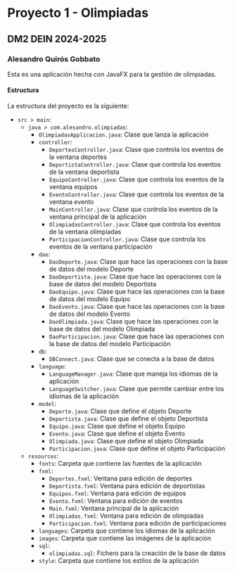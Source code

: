 # Proyecto 1 - Olimpiadas
## DM2 DEIN 2024-2025
### Alesandro Quirós Gobbato

Esta es una aplicación hecha con JavaFX para la gestión de olimpiadas.

#### Estructura

La estructura del proyecto es la siguiente:
- `src > main`:
  - `java > com.alesandro.olimpiadas`:
    - `OlimpiadasApplicacion.java`: Clase que lanza la aplicación
    - `controller`:
      - `DeportesController.java`: Clase que controla los eventos de la ventana deportes
      - `DeportistaController.java`: Clase que controla los eventos de la ventana deportista
      - `EquipoController.java`: Clase que controla los eventos de la ventana equipos
      - `EventoController.java`: Clase que controla los eventos de la ventana evento
      - `MainController.java`: Clase que controla los eventos de la ventana principal de la aplicación
      - `OlimpiadasController.java`: Clase que controla los eventos de la ventana olimpiadas
      - `ParticipacionController.java`: Clase que controla los eventos de la ventana participación
    - `dao`:
      - `DaoDeporte.java`: Clase que hace las operaciones con la base de datos del modelo Deporte
      - `DaoDeportista.java`: Clase que hace las operaciones con la base de datos del modelo Deportista
      - `DaoEquipo.java`: Clase que hace las operaciones con la base de datos del modelo Equipo
      - `DaoEvento.java`: Clase que hace las operaciones con la base de datos del modelo Evento
      - `DaoOlimpiada.java`: Clase que hace las operaciones con la base de datos del modelo Olimpiada
      - `DaoParticipacion.java`: Clase que hace las operaciones con la base de datos del modelo Participación
    - `db`:
      - `DBConnect.java`: Clase que se conecta a la base de datos
    - `language`:
      - `LanguageManager.java`: Clase que maneja los idiomas de la aplicación
      - `LanguageSwitcher.java`: Clase que permite cambiar entre los idiomas de la aplicación
    - `model`:
      - `Deporte.java`: Clase que define el objeto Deporte
      - `Deportista.java`: Clase que define el objeto Deportista
      - `Equipo.java`: Clase que define el objeto Equipo
      - `Evento.java`: Clase que define el objeto Evento
      - `Olimpiada.java`: Clase que define el objeto Olimpiada
      - `Participacion.java`: Clase que define el objeto Participación
  - `resources`:
    - `fonts`: Carpeta que contiene las fuentes de la aplicación
    - `fxml`:
      - `Deportes.fxml`: Ventana para edición de deportes
      - `Deportista.fxml`: Ventana para edición de deportistas
      - `Equipos.fxml`: Ventana para edición de equipos
      - `Evento.fxml`: Ventana para edición de eventos
      - `Main.fxml`: Ventana principal de la aplicación
      - `Olimpiadas.fxml`: Ventana para edición de olimpiadas
      - `Participacion.fxml`: Ventana para edición de participaciones
    - `languages`: Carpeta que contiene los idiomas de la aplicación
    - `images`: Carpeta que contiene las imágenes de la aplicación
    - `sql`:
      - `olimpiadas.sql`: Fichero para la creación de la base de datos
    - `style`: Carpeta que contiene los estilos de la aplicación
